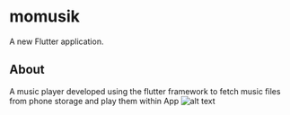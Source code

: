 # momusik

A new Flutter application.

## About

A music player developed using the flutter framework to fetch music files from phone storage and play them within App
![alt text](
https://firebasestorage.googleapis.com/v0/b/flash-chat-1ebd5.appspot.com/o/Adobe_Post_20210719_1845130.6358559480840131.png?alt=media&token=8a46144d-6e8a-4a15-8e3a-c06de5eea63b)
